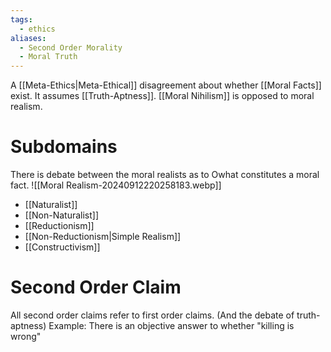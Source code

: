 ```yaml
---
tags:
  - ethics
aliases:
  - Second Order Morality
  - Moral Truth
---
```

A [[Meta-Ethics|Meta-Ethical]] disagreement about whether [[Moral Facts]] exist.
It assumes [[Truth-Aptness]].
[[Moral Nihilism]] is opposed to moral realism.
# Subdomains
There is debate between the moral realists as to Owhat constitutes a moral fact.
![[Moral Realism-20240912220258183.webp]]
- [[Naturalist]]
- [[Non-Naturalist]]
- [[Reductionism]]
- [[Non-Reductionism|Simple Realism]]
- [[Constructivism]]
# Second Order Claim
All second order claims refer to first order claims. (And the debate of truth-aptness)
Example:
There is an objective answer to whether "killing is wrong"

